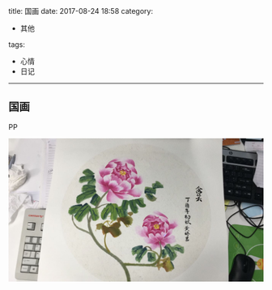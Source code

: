 title: 国画
date: 2017-08-24 18:58
category:

- 其他

tags:

- 心情
- 日记

------

## 国画

PP
<!-- more -->
![国画](20170824/guohua.jpg)
